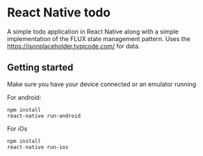 # React Native todo
A simple todo application in React Native along with a simple implementation of the FLUX state management pattern.
Uses the https://jsonplaceholder.typicode.com/ for data. 

##  Getting started
Make sure you have your device connected or an emulator running

For android:
```
npm install 
react-native run-android
```

For iOs
```
npm install 
react-native run-ios
```
